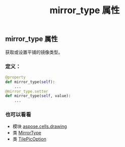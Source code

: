 ﻿---
title: mirror_type 属性
second_title: Aspose.Cells for Python via .NET API 参考文献
description:
type: docs
weight: 40
url: /zh/python-net/aspose.cells.drawing/tilepicoption/mirror_type/
is_root: false
---
## mirror_type 属性

获取或设置平铺的镜像类型。
### 定义：
```python
@property
def mirror_type(self):
    ...
@mirror_type.setter
def mirror_type(self, value):
    ...
```

### 也可以看看
* 模块 [aspose.cells.drawing](../../)
* 类 [MirrorType](/cells/zh/python-net/aspose.cells.drawing/mirrortype)
* 类 [TilePicOption](/cells/zh/python-net/aspose.cells.drawing/tilepicoption)
